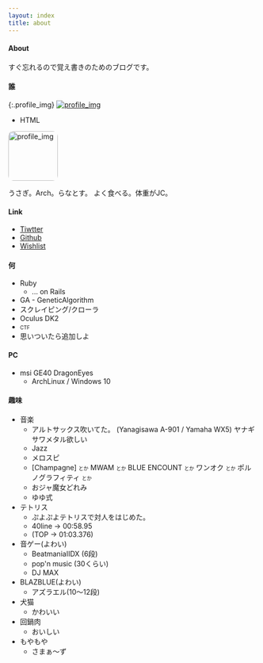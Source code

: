 ```yaml
---
layout: index
title: about
---
```


#### About
すぐ忘れるので覚え書きのためのブログです。

#### 誰

{:.profile_img}
[![profile_img](https://pbs.twimg.com/profile_images/625003062336204800/aT0IGkPy.png)](https://twitter.com/Ranats85)

- HTML

<img src="https://pbs.twimg.com/profile_images/625003062336204800/aT0IGkPy.png" align="bottom" width=100px style="border-radius:10px;-webkit-border-radius:10px;-moz-border-radius:10px" alt="profile_img">

うさぎ。Arch。らなとす。
よく食べる。体重がJC。

#### Link
- [Tiwtter](https://twitter.com/Ranats85)
- [Github](https://github.com/Ranats)
- [Wishlist](http://www.amazon.co.jp/registry/wishlist/1YM9QBHU730RY)

#### 何
- Ruby
    - ... on Rails
- GA - GeneticAlgorithm
- スクレイピング/クローラ
- Oculus DK2
- <font size=1.2em>CTF</font>
- 思いついたら追加しよ

#### PC
- msi GE40 DragonEyes
	- ArchLinux / Windows 10

#### 趣味
- 音楽
	- アルトサックス吹いてた。
		(Yanagisawa A-901 / Yamaha WX5)
		ヤナギサワメタル欲しい
	- Jazz
	- メロスピ
	- [Champagne] <font size=1em>とか</font> MWAM <font size=1em>とか</font> BLUE ENCOUNT <font size=1em>とか</font> ワンオク <font size=1em>とか</font> ポルノグラフィティ <font size=1em>とか</font>
	- おジャ魔女どれみ
	- ゆゆ式
- テトリス
	- ぷよぷよテトリスで対人をはじめた。
	- 40line -> 00:58.95
	- (TOP -> 01:03.376)
- 音ゲー(よわい)
	- BeatmaniaIIDX (6段)
	- pop'n music (30くらい)
	- DJ MAX
- BLAZBLUE(よわい)
	- アズラエル(10～12段)
- 犬猫
    - かわいい
- 回鍋肉
    - おいしい
- もやもや
	- さまぁ～ず
